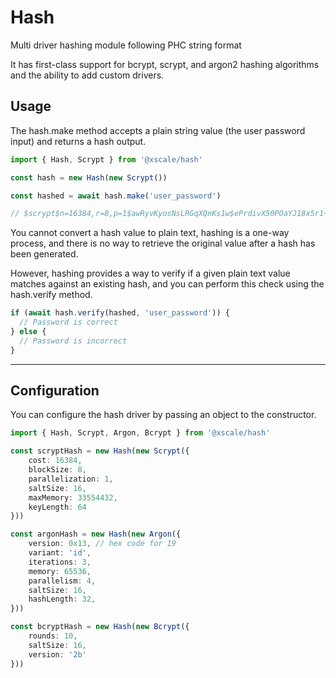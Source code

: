 # Hash

Multi driver hashing module following PHC string format

It has first-class support for bcrypt, scrypt, and argon2 hashing algorithms and the ability to add custom drivers.

## Usage

The hash.make method accepts a plain string value (the user password input) and returns a hash output.

```ts
import { Hash, Scrypt } from '@xscale/hash'

const hash = new Hash(new Scrypt())

const hashed = await hash.make('user_password')

// $scrypt$n=16384,r=8,p=1$awRyvKyosNsLRGqXQnKs1w$ePrdivX50POaYJ18x5r1+fU7Bfc232KFeqku3U/vZVD62JQycLuAVRdlLkM/lkdQQFS+CT6j32422lm58BRB1A
```

You cannot convert a hash value to plain text, hashing is a one-way process, and there is no way to retrieve the original value after a hash has been generated.

However, hashing provides a way to verify if a given plain text value matches against an existing hash, and you can perform this check using the hash.verify method.

```ts
if (await hash.verify(hashed, 'user_password')) {
  // Password is correct
} else {
  // Password is incorrect
}
```

---

## Configuration

You can configure the hash driver by passing an object to the constructor.

```ts
import { Hash, Scrypt, Argon, Bcrypt } from '@xscale/hash'

const scryptHash = new Hash(new Scrypt({
    cost: 16384,
    blockSize: 8,
    parallelization: 1,
    saltSize: 16,
    maxMemory: 33554432,
    keyLength: 64
}))

const argonHash = new Hash(new Argon({
    version: 0x13, // hex code for 19
    variant: 'id',
    iterations: 3,
    memory: 65536,
    parallelism: 4,
    saltSize: 16,
    hashLength: 32,
}))

const bcryptHash = new Hash(new Bcrypt({
    rounds: 10,
    saltSize: 16,
    version: '2b'
}))
```

